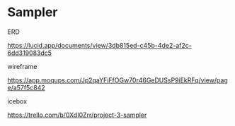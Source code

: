 # Sampler


ERD

https://lucid.app/documents/view/3db815ed-c45b-4de2-af2c-6dd319083dc5


wireframe

https://app.moqups.com/Jp2qaYFiFfOGw70r46GeDUSsP9iEkRFq/view/page/a57f5c842

icebox

https://trello.com/b/0XdI0Zrr/project-3-sampler
